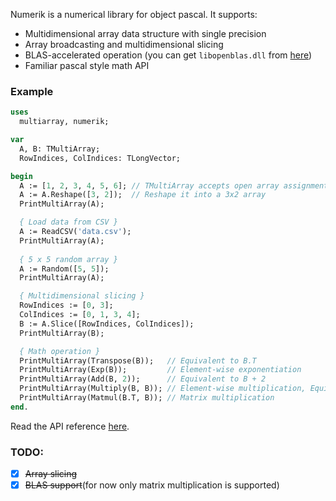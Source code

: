 Numerik is a numerical library for object pascal. It supports:
- Multidimensional array data structure with single precision
- Array broadcasting and multidimensional slicing
- BLAS-accelerated operation (you can get `libopenblas.dll` from [here](https://github.com/xianyi/OpenBLAS/releases))
- Familiar pascal style math API

### Example
```pascal
uses
  multiarray, numerik;

var
  A, B: TMultiArray;
  RowIndices, ColIndices: TLongVector;

begin
  A := [1, 2, 3, 4, 5, 6]; // TMultiArray accepts open array assignment
  A := A.Reshape([3, 2]);  // Reshape it into a 3x2 array
  PrintMultiArray(A);

  { Load data from CSV }
  A := ReadCSV('data.csv'); 
  PrintMultiArray(A);
  
  { 5 x 5 random array }
  A := Random([5, 5]);
  PrintMultiArray(A);

  { Multidimensional slicing }
  RowIndices := [0, 3];
  ColIndices := [0, 1, 3, 4];
  B := A.Slice([RowIndices, ColIndices]);
  PrintMultiArray(B);

  { Math operation }
  PrintMultiArray(Transpose(B));   // Equivalent to B.T
  PrintMultiArray(Exp(B));         // Element-wise exponentiation
  PrintMultiArray(Add(B, 2));      // Equivalent to B + 2
  PrintMultiArray(Multiply(B, B)); // Element-wise multiplication, Equivalent to B * B
  PrintMultiArray(Matmul(B.T, B)); // Matrix multiplication 
end.      
```

Read the API reference [here](http://ariaghora.github.io/numerik).

### TODO:
- [x] ~~Array slicing~~
- [x] ~~BLAS support~~(for now only matrix multiplication is supported)
